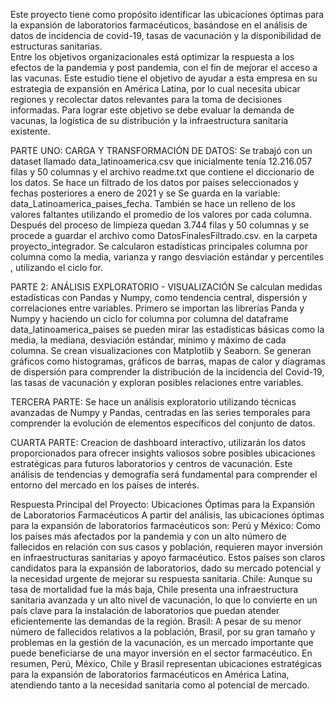 Este proyecto tiene como propósito identificar las ubicaciones óptimas para la expansión de laboratorios farmacéuticos, basándose en el análisis de datos de incidencia de covid-19, tasas de vacunación y la disponibilidad de estructuras sanitarias.  
Entre los objetivos organizacionales está optimizar la respuesta a los efectos de la pandemia y post pandemia, con el fin de mejorar el acceso a las vacunas.
Este estudio tiene el objetivo de ayudar a esta empresa en su estrategia de expansión en América Latina, por lo cual necesita ubicar regiones y recolectar datos relevantes para la toma de decisiones informadas.
Para lograr este objetivo se debe evaluar la demanda de vacunas, la logística de su distribución y la infraestructura sanitaria existente.

PARTE UNO: CARGA Y TRANSFORMACIÓN DE DATOS: Se trabajó con un dataset llamado data_latinoamerica.csv que inicialmente tenía 12.216.057 filas y 50 columnas y el archivo readme.txt que contiene el diccionario de los datos. 
Se hace un filtrado de los datos por países seleccionados y fechas posteriores a enero de 2021 y se Se guarda en la variable: data_Latinoamerica_paises_fecha. 
También se hace un relleno de los valores faltantes utilizando el promedio de los valores por cada columna.
Después del proceso de limpieza quedan 3.744 filas y 50 columnas y se procede a guardar el archivo como DatosFinalesFiltrado.csv. en la carpeta proyecto_integrador.
Se calcularon estadísticas principales columna por columna como la media, varianza y rango desviación estándar y percentiles , utilizando el ciclo for.

PARTE 2: ANÁLISIS EXPLORATORIO - VISUALIZACIÓN 
Se calculan medidas estadísticas con Pandas y Numpy, como tendencia central, dispersión y correlaciones entre variables. Primero se importan las librerías Panda y Numpy y haciendo un ciclo for columna por columna del dataframe data_latinoamerica_paises se pueden mirar las estadísticas básicas como la media, la mediana, desviación estándar, mínimo y máximo de cada columna.
Se crean visualizaciones con Matplotlib y Seaborn. Se generan gráficos como histogramas, gráficos de barras, mapas de calor y diagramas de dispersión para comprender la distribución de la incidencia del Covid-19, las tasas de vacunación y exploran posibles relaciones entre variables. 

TERCERA PARTE: Se hace un análisis exploratorio utilizando técnicas avanzadas de Numpy y Pandas, centradas en las series temporales para comprender la evolución de elementos específicos del conjunto de datos. 

CUARTA PARTE:  Creacion de  dashboard interactivo, utilizarán los datos proporcionados para ofrecer insights valiosos sobre posibles ubicaciones estratégicas para futuros laboratorios y centros de vacunación. Este análisis de tendencias y demografía será fundamental para comprender el entorno del mercado en los países de interés.

Respuesta Principal del Proyecto: Ubicaciones Óptimas para la Expansión de Laboratorios Farmacéuticos
A partir del análisis, las ubicaciones óptimas para la expansión de laboratorios farmacéuticos son:
Perú y México: Como los países más afectados por la pandemia y con un alto número de fallecidos en relación con sus casos y población, requieren mayor inversión en infraestructuras sanitarias y apoyo farmacéutico. Estos países son claros candidatos para la expansión de laboratorios, dado su mercado potencial y la necesidad urgente de mejorar su respuesta sanitaria.
Chile: Aunque su tasa de mortalidad fue la más baja, Chile presenta una infraestructura sanitaria avanzada y un alto nivel de vacunación, lo que lo convierte en un país clave para la instalación de laboratorios que puedan atender eficientemente las demandas de la región.
Brasil: A pesar de su menor número de fallecidos relativos a la población, Brasil, por su gran tamaño y problemas en la gestión de la vacunación, es un mercado importante que puede beneficiarse de una mayor inversión en el sector farmacéutico.
En resumen, Perú, México, Chile y Brasil representan ubicaciones estratégicas para la expansión de laboratorios farmacéuticos en América Latina, atendiendo tanto a la necesidad sanitaria como al potencial de mercado.



